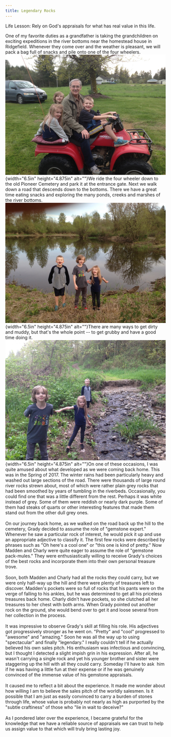 ```yaml
---
title: Legendary Rocks
---
```


Life Lesson: Rely on God's appraisals for what has real value in this
life.

One of my favorite duties as a grandfather is taking the grandchildren
on exciting expeditions in the river bottoms near the homestead house in
Ridgefield. Whenever they come over and the weather is pleasant, we will
pack a bag full of snacks and pile onto one of the four
wheelers.﻿![](md/41_Legendary_Rocks-media/media/image1.jpeg){width="6.5in"
height="4.875in" alt=""}﻿We ride the four wheeler down to the old Pioneer
Cemetery and park it at the entrance gate. Next we walk down a road that
descends down to the bottoms. There we have a great time eating snacks
and exploring the many ponds, creeks and marshes of the river
bottoms.﻿![](md/41_Legendary_Rocks-media/media/image2.jpeg){width="6.5in"
height="4.875in" alt=""}﻿There are many ways to get dirty and muddy, but
that\'s the whole point \-- to get grubby and have a good time doing
it.﻿![](md/41_Legendary_Rocks-media/media/image3.jpeg){width="6.5in"
height="4.875in" alt=""}﻿On one of these occasions, I was quite amused
about what developed as we were coming back home. This was in the Spring
of 2017. The winter rains had been particularly heavy and washed out
large sections of the road. There were thousands of large round river
rocks strewn about, most of which were rather plain grey rocks that had
been smoothed by years of tumbling in the riverbeds. Occasionally, you
could find one that was a little different from the rest. Perhaps it was
white instead of grey. Some of them were reddish or nearly dark purple.
Some of them had steaks of quarts or other interesting features that
made them stand out from the other dull grey ones.\
\
On our journey back home, as we walked on the road back up the hill
to the cemetery, Grady decided to assume the role of \"gemstone
expert.\" Whenever he saw a particular rock of interest, he would pick
it up and use an appropriate adjective to classify it. The first few
rocks were described by phrases such as \"Oh here\'s a cool one\" or
\"this one is kind of pretty.\" Now Madden and Charly were quite eager
to assume the role of \"gemstone pack-mules.\" They were
enthusiastically willing to receive Grady\'s choices of the best rocks
and incorporate them into their own personal treasure trove.\
\
Soon, both Madden and Charly had all the rocks they could carry, but we
were only half-way up the hill and there were plenty of treasures left
to discover. Madden\'s pockets were so full of rocks that his pants were
on the verge of falling to his ankles, but he was determined to get all
his priceless treasures back home. Charly didn\'t have pockets, so she
clutched all her treasures to her chest with both arms. When Grady
pointed out another rock on the ground, she would bend over to get it
and loose several from her collection in the process.\
\
It was impressive to observe Grady\'s skill at filling his role. His
adjectives got progressively stronger as he went on. \"Pretty\" and
\"cool\" progressed to \"awesome\" and \"amazing.\" Soon he was all the
way up to using \"spectacular\" and finally \"legendary.\" I really
couldn\'t tell if he actually believed his own sales pitch. His
enthusiasm was infectious and convincing, but I thought I detected a
slight impish grin in his expression. After all, he wasn\'t carrying a
single rock and yet his younger brother and sister were staggering up
the hill with all they could carry. Someday I\'ll have to ask  him if he
was having a little fun at their expense or if he was genuinely
convinced of the immense value of his gemstone appraisals.\
\
It caused me to reflect a bit about the experience. It made me wonder
about how willing I am to believe the sales pitch of the worldly
salesmen. Is it possible that I am just as easily convinced to carry a
burden of stones through life, whose value is probably not nearly as
high as purported by the \"subtle craftiness\" of those who \"lie in
wait to deceive?\"\
\
As I pondered later over the experience, I became grateful for the
knowledge that we have a reliable source of appraisals we can trust to
help us assign value to that which will truly bring lasting joy.
